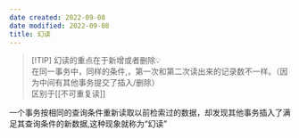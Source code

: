 ```yaml
---
date created: 2022-09-08
date modified: 2022-09-08
title: 幻读
---
```

> [!TIP] 幻读的重点在于新增或者删除💡  
> 在同一事务中，同样的条件,，第一次和第二次读出来的记录数不一样。（因为中间有其他事务提交了插入/删除）  
> 区别于[[不可重复读]]

一个事务按相同的查询条件重新读取以前检索过的数据，却发现其他事务插入了满足其查询条件的新数据,这种现象就称为“幻读”
